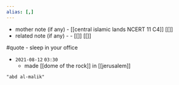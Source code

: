 ```yaml
---
alias: [,]
---
```

- mother note (if any)
		- [[central islamic lands NCERT 11 C4]] [[]]
- related note (if any) -
		- [[]] [[]]

#quote - sleep in your office

- `2021-08-12`  `03:30`
	- made [[dome of the rock]] in [[jerusalem]]

```query
"abd al-malik"
```
